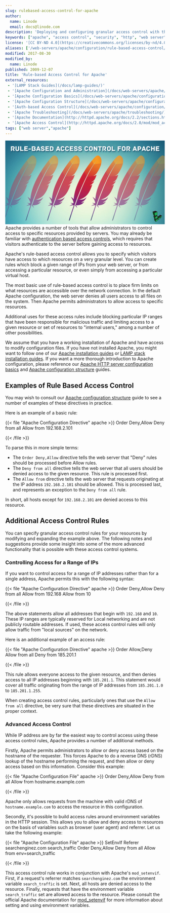 ```yaml
---
slug: rulebased-access-control-for-apache
author:
  name: Linode
  email: docs@linode.com
description: 'Deploying and configuring granular access control with the Apache web server.'
keywords: ["apache", "access control", "security", "http", "web server"]
license: '[CC BY-ND 4.0](https://creativecommons.org/licenses/by-nd/4.0)'
aliases: ['/web-servers/apache/configuration/rule-based-access-control/','/websites/apache-tips-and-tricks/rulebased-access-control-for-apache/','/web-servers/apache-tips-and-tricks/rulebased-access-control-for-apache/']
modified: 2017-08-30
modified_by:
  name: Linode
published: 2009-12-07
title: 'Rule-based Access Control for Apache'
external_resources:
 - '[LAMP Stack Guides](/docs/lamp-guides/)'
 - '[Apache Configuration and Administration](/docs/web-servers/apache/)'
 - '[Apache Configuration Basics](/docs/web-servers/apache/configuration/configuration-basics/)'
 - '[Apache Configuration Structure](/docs/web-servers/apache/configuration/configuration-structure/)'
 - '[Auth-based Access Control](/docs/web-servers/apache/configuration/http-authentication/)'
 - '[Apache Troubleshooting](/docs/web-servers/apache/troubleshooting/)'
 - '[Apache Documentation](http://httpd.apache.org/docs/2.2/sections.html)'
 - '[Apache Access Control](http://httpd.apache.org/docs/2.0/mod/mod_access.html#allow)'
tags: ["web server","apache"]
---
```



![Rule-based Access Control for Apache](RBAC_Apache.jpg)
Apache provides a number of tools that allow administrators to control access to specific resources provided by servers. You may already be familiar with [authentication based access controls](/docs/web-servers/apache/configuration/configuration-structure/), which requires that visitors authenticate to the server before gaining access to resources.


 Apache's rule-based access control allows you to specify which visitors have access to which resources on a very granular level. You can create rules which block a given range of IPs from your web server, or from accessing a particular resource, or even simply from accessing a particular virtual host.

The most basic use of rule-based access control is to place firm limits on what resources are accessible over the network connection. In the default Apache configuration, the web server denies all users access to all files on the system. Then Apache permits administrators to allow access to specific resources.

Additional uses for these access rules include blocking particular IP ranges that have been responsible for malicious traffic and limiting access to a given resource or set of resources to "internal users," among a number of other possibilities.

We assume that you have a working installation of Apache and have access to modify configuration files. If you have not installed Apache, you might want to follow one of our [Apache installation guides](/docs/web-servers/apache/) or [LAMP stack installation guides](/docs/lamp-guides/). If you want a more thorough introduction to Apache configuration, please reference our [Apache HTTP server configuration basics](/docs/web-servers/apache/configuration/configuration-basics/) and [Apache configuration structure](/docs/web-servers/apache/configuration/configuration-structure/) guides.

## Examples of Rule Based Access Control

You may wish to consult our [Apache configuration structure](/docs/web-servers/apache/configuration/configuration-structure/) guide to see a number of examples of these directives in practice.

Here is an example of a basic rule:

{{< file "Apache Configuration Directive" apache >}}
Order Deny,Allow
Deny from all
Allow from 192.168.2.101

{{< /file >}}


To parse this in more simple terms:

-   The `Order Deny,Allow` directive tells the web server that "Deny" rules should be processed before Allow rules.
-   The `Deny from all` directive tells the web server that all users should be denied access to the given resource. This rule is processed first.
-   The `Allow from` directive tells the web server that requests originating at the IP address `192.168.2.101` should be allowed. This is processed last, and represents an exception to the `Deny from all` rule.

In short, all hosts except for `192.168.2.101` are denied access to this resource.

## Additional Access Control Rules

You can specify granular access control rules for your resources by modifying and expanding the example above. The following notes and suggestions provide some insight into some of the more advanced functionality that is possible with these access control systems.

### Controlling Access for a Range of IPs

If you want to control access for a range of IP addresses rather than for a single address, Apache permits this with the following syntax:

{{< file "Apache Configuration Directive" apache >}}
Order Deny,Allow
Deny from all
Allow from 192.168
Allow from 10

{{< /file >}}


The above statements allow all addresses that begin with `192.168` and `10`. These IP ranges are typically reserved for Local networking and are not publicly routable addresses. If used, these access control rules will only allow traffic from "local sources" on the network.

Here is an additional example of an access rule:

{{< file "Apache Configuration Directive" apache >}}
Order Allow,Deny
Allow from all
Deny from 185.201.1

{{< /file >}}


This rule allows everyone access to the given resource, and then denies access to all IP addresses beginning with `185.201.1`. This statement would cover all traffic originating from the range of IP addresses from `185.201.1.0` to `185.201.1.255`.

When creating access control rules, particularly ones that use the `Allow from all` directive, be very sure that these directives are situated in the proper context.

### Advanced Access Control

While IP address are by far the easiest way to control access using these access control rules, Apache provides a number of additional methods.

Firstly, Apache permits administrators to allow or deny access based on the hostname of the requester. This forces Apache to do a reverse DNS (rDNS) lookup of the hostname performing the request, and then allow or deny access based on this information. Consider this example:

{{< file "Apache Configuration File" apache >}}
Order Deny,Allow
Deny from all
Allow from hostname.example.com

{{< /file >}}


Apache only allows requests from the machine with valid rDNS of `hostname.example.com` to access the resource in this configuration.

Secondly, it's possible to build access rules around environment variables in the HTTP session. This allows you to allow and deny access to resources on the basis of variables such as browser (user agent) and referrer. Let us take the following example:

{{< file "Apache Configuration File" apache >}}
SetEnvIf Referer searchenginez.com search_traffic
Order Deny,Allow
Deny from all
Allow from env=search_traffic

{{< /file >}}


This access control rule works in conjunction with Apache's `mod_setenvif`. First, if a request's referrer matches `searchenginez.com` the environment variable `search_traffic` is set. Next, all hosts are denied access to the resource. Finally, requests that have the environment variable `search_traffic` set are allowed access to the resource. Please consult the official Apache documentation for [mod\_setenvif](http://httpd.apache.org/docs/2.2/mod/mod_setenvif.html) for more information about setting and using environment variables.
